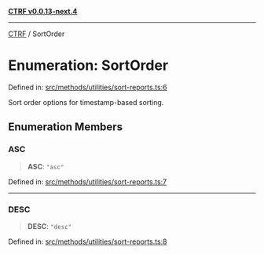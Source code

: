 [**CTRF v0.0.13-next.4**](../README.md)

***

[CTRF](../README.md) / SortOrder

# Enumeration: SortOrder

Defined in: [src/methods/utilities/sort-reports.ts:6](https://github.com/ctrf-io/ctrf-core-js/blob/main/src/methods/utilities/sort-reports.ts#L6)

Sort order options for timestamp-based sorting.

## Enumeration Members

### ASC

> **ASC**: `"asc"`

Defined in: [src/methods/utilities/sort-reports.ts:7](https://github.com/ctrf-io/ctrf-core-js/blob/main/src/methods/utilities/sort-reports.ts#L7)

***

### DESC

> **DESC**: `"desc"`

Defined in: [src/methods/utilities/sort-reports.ts:8](https://github.com/ctrf-io/ctrf-core-js/blob/main/src/methods/utilities/sort-reports.ts#L8)
